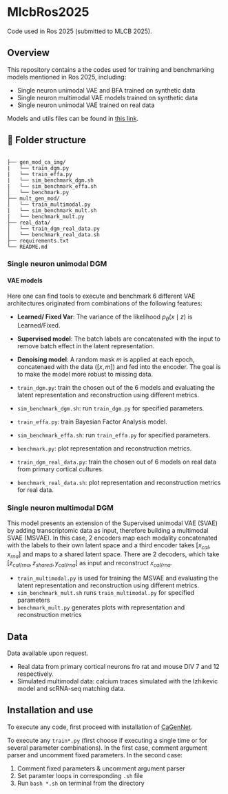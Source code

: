 # MlcbRos2025
Code used in Ros 2025 (submitted to MLCB 2025).

## Overview
This repository contains a the codes used for training and benchmarking models mentioned in Ros 2025, including:

- Single neuron unimodal VAE and BFA trained on synthetic data
- Single neuron multimodal VAE models trained on synthetic data
- Single neuron unimodal VAE trained on real data

Models and utils files can be found in [this link](https://github.com/AbanteLab/CaGenNet).

## 📂 Folder structure
<pre><code>
├── gen_mod_ca_img/
|   └── train_dgm.py
|   └── train_effa.py
|   └── sim_benchmark_dgm.sh
|   └── sim_benchmark_effa.sh
│   └── benchmark.py
├── mult_gen_mod/
│   └── train_multimodal.py
|   └── sim_benchmark_mult.sh
|   └── benchmark_mult.py
├── real_data/
│   └── train_dgm_real_data.py
│   └── benchmark_real_data.sh
├── requirements.txt
└── README.md
</code></pre>

### Single neuron unimodal DGM

#### VAE models
Here one can find tools to execute and benchmark 6 different VAE architectures originated from combinations of the following features:
- **Learned/ Fixed Var**: The variance of the likelihood $p_\theta(x\mid z)$ is Learned/Fixed.
- **Supervised model**: The batch labels are concatenated with the input to remove batch effect in the latent representation.
- **Denoising model**: A random mask $m$ is applied at each epoch, concatenaed with the data ($[x,m]$) and fed into the encoder. The goal is to make the model more robust to missing data.

- `train_dgm.py`: train the chosen out of the 6 models and evaluating the latent representation and reconstruction using different metrics.
- `sim_benchmark_dgm.sh`: run `train_dgm.py` for specified parameters.
- `train_effa.py`:  train Bayesian Factor Analysis model.
- `sim_benchmark_effa.sh`: run `train_effa.py` for specified parameters.
- `benchmark.py`: plot representation and reconstruction metrics.
- `train_dgm_real_data.py`: train the chosen out of 6 models on real data from primary cortical cultures.
- `benchmark_real_data.sh`: plot representation and reconstruction metrics for real data.

### Single neuron multimodal DGM
This model presents an extension of the Supervised unimodal VAE (SVAE) by adding transcriptomic data as input, therefore building a multimodal SVAE (MSVAE). In this case, 2 encoders map each modality concatenated with the labels to their own latent space and a third encoder takes $[x_{cal}, x_{rna}]$ and maps to a shared latent space. There are 2 decoders, which take $[z_{cal/rna}, z_{shared}, y_{cal/rna}]$ as input and reconstruct $x_{cal/rna}$.

- `train_multimodal.py` is used for training the MSVAE and evaluating the latent representation and reconstruction using different metrics.
- `sim_benchmark_mult.sh` runs `train_multimodal.py` for specified parameters
- `benchmark_mult.py` generates plots with representation and reconstruction metrics

## Data

Data available upon request.
- Real data from primary cortical neurons fro rat and mouse DIV 7 and 12 respectively.
- Simulated multimodal data: calcium traces simulated with the Izhikevic model and scRNA-seq matching data.

## Installation and use
To execute any code, first proceed with installation of [CaGenNet](https://github.com/AbanteLab/CaGenNet).

To execute any `train*.py` (first choose if executing a single time or for several parameter combinations). In the first case, comment argument parser and uncomment fixed parameters. In the second case:
1. Comment fixed parameters & uncomment argument parser
2. Set paramter loops in corresponding `.sh` file
3. Run `bash *.sh` on terminal from the directory

